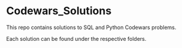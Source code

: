 # Codewars_Solutions

This repo contains solutions to SQL and Python Codewars problems.

Each solution can be found under the respective folders.